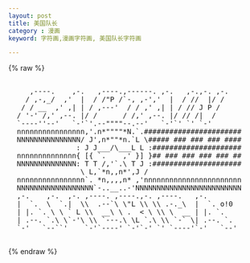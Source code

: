 ```yaml
---
layout: post
title: 美国队长
category : 漫画
keyword: 字符画,漫画字符画, 美国队长字符画

---
```

{% raw %}
<pre>

     ,----.    ,-.   ,----.,------. ,-.   ,-.,-. ,-.
    / ,-,_/  ,'  |  / /"P /`-, ,-','  |  / //  |/ /
   / / __  ,' ,| | / ,---'  / / ,' ,| | / // J P /
  / '-' /,' ,--. |/ /      / /,' ,--. |/ // /|  /
  `----''--'   `-'`'.--""""--.--'   `-'`' `' `-'
  nnnnnnnnnnnnnnnn,'.n*""""*N.`.#######################
  NNNNNNNNNNNNNNN/ J',n*""*n.`L \##### ### ### ### ####
                : J J___/\___L L :#####################
  nnnnnnnnnnnnnn{ [{ `.    ,' }] }## ### ### ### ### ##
  NNNNNNNNNNNNNN: T T /,'`.\ T J :#####################
                 \ L,`*n,,n*',J /
  nnnnnnnnnnnnnnnn`. *n,,,,n* ,'nnnnnnnnnnnnnnnnnnnnnnn
  NNNNNNNNNNNNNNNNNN`-..__..-'NNNNNNNNNNNNNNNNNNNNNNNNN
  ,-.    ,-.  ,-. ,----. ,----.,-. ,----.   ,-. 
  |  `.  \  `.|  \\  .--`\ \"L \\ \\ .-._\  |  `. o!0
  | |. `. \ \ ` L \\  __\ \ .  < \ \\ \  __ | |. `.
  | .--. `.\ \`-'\ \\ `---.\ \L `.\ \\ `-` \| .--. `. 
  `-'   `--``'    `-'`----' `-'`-' `' `----'`-'   `--'
 </pre>
{% endraw %}
